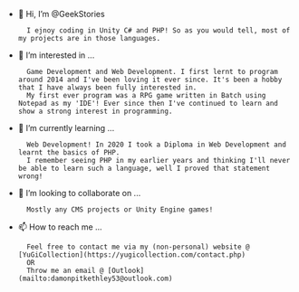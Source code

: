 - 👋 Hi, I’m @GeekStories

        I ejnoy coding in Unity C# and PHP! So as you would tell, most of my projects are in those languages.
- 👀 I’m interested in ...

        Game Development and Web Development. I first lernt to program around 2014 and I've been loving it ever since. It's been a hobby that I have always been fully interested in.
        My first ever program was a RPG game written in Batch using Notepad as my 'IDE'! Ever since then I've continued to learn and show a strong interest in programming.
- 🌱 I’m currently learning ...

        Web Development! In 2020 I took a Diploma in Web Development and learnt the basics of PHP. 
        I remember seeing PHP in my earlier years and thinking I'll never be able to learn such a language, well I proved that statement wrong!
- 💞️ I’m looking to collaborate on ...

        Mostly any CMS projects or Unity Engine games! 
- 📫 How to reach me ...
        
        Feel free to contact me via my (non-personal) website @ [YuGiCollection](https://yugicollection.com/contact.php)
        OR
        Throw me an email @ [Outlook](mailto:damonpitkethley53@outlook.com)
